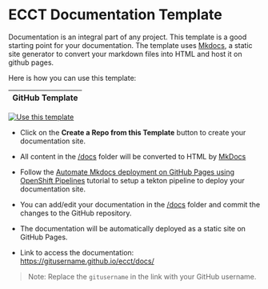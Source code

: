 # ECCT Documentation Template

Documentation is an integral part of any project. This template is a good starting point for your documentation. The template uses [Mkdocs](https://www.mkdocs.org), a static site generator to convert your markdown files into HTML and host it on github pages.

Here is how you can use this template:

GitHub Template|
--|
[![Use this template](https://user-images.githubusercontent.com/52746337/160120439-ab1e6eb7-f4ba-4f57-bb0c-9f048cd5fe83.png)](https://github.com/IBM/mkdocs-oc-pipeline/generate)

- Click on the **Create a Repo from this Template** button to create your documentation site.

- All content in the [/docs](/docs/) folder will be converted to HTML by [MkDocs](https://www.mkdocs.org)

- Follow the [Automate Mkdocs deployment on GitHub Pages using OpenShift Pipelines](https://github.ibm.com/manoj-jahgirdar/Mkdocs-tutorial) tutorial to setup a tekton pipeline to deploy your documentation site.

- You can add/edit your documentation in the [/docs](/docs/) folder and commit the changes to the GitHub repository.

- The documentation will be automatically deployed as a static site on GitHub Pages.

- Link to access the documentation: <https://gitusername.github.io/ecct/docs/>
> Note: Replace the `gitusername` in the link with your GitHub username.
